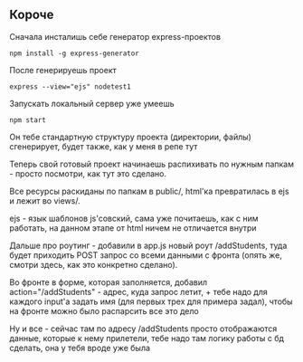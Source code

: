 ## Короче
Сначала инсталишь себе генератор express-проектов
```
npm install -g express-generator
```

После генерируешь проект
```
express --view="ejs" nodetest1
```

Запускать локальный сервер уже умеешь
```
npm start
```

Он тебе стандартную структуру проекта (директории, файлы) сгенерирует, будет также, как у меня в репе тут


Теперь свой готовый проект начинаешь распихивать по нужным папкам - просто посмотри, как тут это сделано.

Все ресурсы раскиданы по папкам в public/, html'ка превратилась в ejs и лежит во views/.

ejs - язык шаблонов js'cовский, сама уже почитаешь, как с ним работать, на данном этапе от html ничем не отличается внутри


Дальше про роутинг - добавили в app.js новый роут /addStudents, туда будет приходить POST запрос со всеми данными с фронта (опять же, смотри здесь, как это конкретно сделано).

Во фронте в форме, которая заполняется, добавил action="/addStudents" - адрес, куда запрос летит, + тебе надо для каждого input'а задать имя (для первых трех для примера задал), чтобы на фронте можно было распарсить все это дело

Ну и все - сейчас там по адресу /addStudents просто отображаются данные, которые к нему прилетели, тебе надо там логику работы с бд сделать, она у тебя вроде уже была


